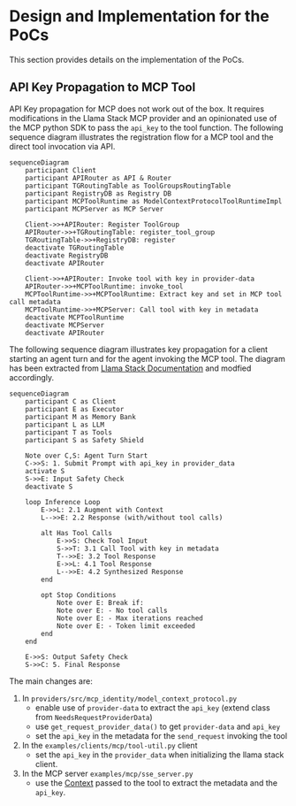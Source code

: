 # Design and Implementation for the PoCs

This section provides details on the implementation of the PoCs.

## API Key Propagation to MCP Tool

API Key propagation for MCP does not work out of the box. It requires modifications in the Llama Stack MCP
provider and an opinionated use of the MCP python SDK to pass the `api_key` to the tool function. The following
sequence diagram illustrates the registration flow for a MCP tool and the direct tool invocation via API.

```mermaid
sequenceDiagram
    participant Client
    participant APIRouter as API & Router
    participant TGRoutingTable as ToolGroupsRoutingTable
    participant RegistryDB as Registry DB
    participant MCPToolRuntime as ModelContextProtocolToolRuntimeImpl
    participant MCPServer as MCP Server

    Client->>+APIRouter: Register ToolGroup 
    APIRouter->>+TGRoutingTable: register_tool_group
    TGRoutingTable->>+RegistryDB: register
    deactivate TGRoutingTable
    deactivate RegistryDB
    deactivate APIRouter

    Client->>+APIRouter: Invoke tool with key in provider-data
    APIRouter->>+MCPToolRuntime: invoke_tool
    MCPToolRuntime->>+MCPToolRuntime: Extract key and set in MCP tool call metadata
    MCPToolRuntime->>+MCPServer: Call tool with key in metadata
    deactivate MCPToolRuntime
    deactivate MCPServer
    deactivate APIRouter
```

The following sequence diagram illustrates key propagation for a client starting an agent 
turn and for the agent invoking the MCP tool.  The diagram has been extracted from 
[Llama Stack Documentation](https://llama-stack.readthedocs.io/en/latest/building_applications/agent_execution_loop.html)
and modfied accordingly.


```mermaid
sequenceDiagram
    participant C as Client
    participant E as Executor
    participant M as Memory Bank
    participant L as LLM
    participant T as Tools
    participant S as Safety Shield

    Note over C,S: Agent Turn Start
    C->>S: 1. Submit Prompt with api_key in provider_data
    activate S
    S->>E: Input Safety Check
    deactivate S

    loop Inference Loop
        E->>L: 2.1 Augment with Context
        L-->>E: 2.2 Response (with/without tool calls)

        alt Has Tool Calls
            E->>S: Check Tool Input
            S->>T: 3.1 Call Tool with key in metadata
            T-->>E: 3.2 Tool Response
            E->>L: 4.1 Tool Response
            L-->>E: 4.2 Synthesized Response
        end

        opt Stop Conditions
            Note over E: Break if:
            Note over E: - No tool calls
            Note over E: - Max iterations reached
            Note over E: - Token limit exceeded
        end
    end

    E->>S: Output Safety Check
    S->>C: 5. Final Response
```

The main changes are:

1. In `providers/src/mcp_identity/model_context_protocol.py`
    - enable use of `provider-data` to extract the `api_key` (extend class from `NeedsRequestProviderData`)
    - use `get_request_provider_data()` to get `provider-data` and `api_key`
    - set the `api_key` in the metadata for the `send_request` invoking the tool
2. In the `examples/clients/mcp/tool-util.py` client
    - set the `api_key` in the `provider_data` when initializing the llama stack client.
3. In the MCP server `examples/mcp/sse_server.py`
    - use the [Context](https://github.com/modelcontextprotocol/python-sdk/blob/1691b905e22faa94f45e42ca5dfd87927362be5a/src/mcp/server/fastmcp/server.py#L553) passed to the tool to extract the metadata and the `api_key`.


